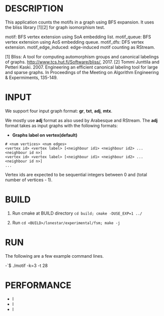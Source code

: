 DESCRIPTION 
===========

This application counts the motifs in a graph using BFS 
expansion. It uses the bliss library [1][2] for graph isomorphism test.

motif: BFS vertex extension using SoA embedding list.
motif_queue: BFS vertex extension using AoS embedding queue.
motif_dfs: DFS vertex extension.
motif_edge_induced: edge-induced motif counting as RStream.

[1] Bliss: A tool for computing automorphism groups and canonical 
labelings of graphs. http://www.tcs.hut.fi/Software/bliss/, 2017.
[2] Tommi Junttila and Petteri Kaski. 2007. Engineering an efficient 
canonical labeling tool for large and sparse graphs. In Proceedings 
of the Meeting on Algorithm Engineering & Expermiments, 135-149.

INPUT
===========

We support four input graph format: **gr**, **txt**, **adj**, **mtx**.

We mostly use **adj** format as also used by Arabesque and RStream.
The **adj** format takes as input graphs with the following formats:

* **Graphs label on vertex(default)**
```
# <num vertices> <num edges>
<vertex id> <vertex label> [<neighbour id1> <neighbour id2> ... <neighbour id n>]
<vertex id> <vertex label> [<neighbour id1> <neighbour id2> ... <neighbour id n>]
...
```

Vertex ids are expected to be sequential integers between 0 and (total number of vertices - 1).

BUILD
===========

1. Run cmake at BUILD directory `cd build; cmake -DUSE_EXP=1 ../`

2. Run `cd <BUILD>/lonestar/experimental/fsm; make -j`

RUN
===========

The following are a few example command lines.

-`$ ./motif <path-to-graph> -k=3 -t 28

PERFORMANCE
===========
- I
- I
- I
